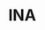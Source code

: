 # INA

<div class="flourish-embed flourish-chart" data-src="visualisation/17021676"><script src="https://public.flourish.studio/resources/embed.js"></script></div>
